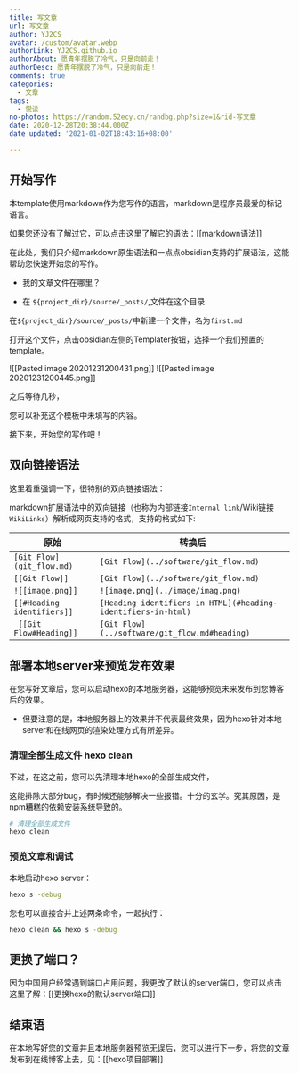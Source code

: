 ```yaml
---
title: 写文章
url: 写文章
author: YJ2CS
avatar: /custom/avatar.webp
authorLink: YJ2CS.github.io
authorAbout: 愿青年摆脱了冷气，只是向前走！
authorDesc: 愿青年摆脱了冷气，只是向前走！
comments: true
categories:
  - 文章
tags:
  - 悦读
no-photos: https://random.52ecy.cn/randbg.php?size=1&rid-写文章
date: 2020-12-28T20:38:44.000Z
date updated: '2021-01-02T18:43:16+08:00'

---
```


## 开始写作

本template使用markdown作为您写作的语言，markdown是程序员最爱的标记语言。

如果您还没有了解过它，可以点击这里了解它的语法：[[markdown语法]]

在此处，我们只介绍markdown原生语法和一点点obsidian支持的扩展语法，这能帮助您快速开始您的写作。

- 我的文章文件在哪里？

- 在 `${project_dir}/source/_posts/`,文件在这个目录

在`${project_dir}/source/_posts/`中新建一个文件，名为`first.md`

打开这个文件，点击obsidian左侧的Templater按钮，选择一个我们预置的template。

![[Pasted image 20201231200431.png]]
![[Pasted image 20201231200445.png]]

之后等待几秒，

您可以补充这个模板中未填写的内容。

接下来，开始您的写作吧！

## 双向链接语法

这里着重强调一下，很特别的双向链接语法：

markdown扩展语法中的双向链接（也称为内部链接`Internal link`/Wiki链接`WikiLinks`）解析成网页支持的格式，支持的格式如下:

| 原始                         | 转换后                                                           |
| -------------------------- | ------------------------------------------------------------- |
| `[Git Flow](git_flow.md)`  | `[Git Flow](../software/git_flow.md)`                         |
| `[[Git Flow]]`             | `[Git Flow](../software/git_flow.md)`                         |
| `![[image.png]]`           | `![image.png](../image/imag.png)`                             |
| `[[#Heading identifiers]]` | `[Heading identifiers in HTML](#heading-identifiers-in-html)` |
| `  [[Git Flow#Heading]] `  | `[Git Flow](../software/git_flow.md#heading)`                 |

## 部署本地server来预览发布效果

在您写好文章后，您可以启动hexo的本地服务器，这能够预览未来发布到您博客后的效果。

- 但要注意的是，本地服务器上的效果并不代表最终效果，因为hexo针对本地server和在线网页的渲染处理方式有所差异。

### 清理全部生成文件 hexo clean

不过，在这之前，您可以先清理本地hexo的全部生成文件，

这能排除大部分bug，有时候还能够解决一些报错。十分的玄学。究其原因，是npm糟糕的依赖安装系统导致的。

```bash
# 清理全部生成文件
hexo clean
```

### 预览文章和调试

本地启动hexo server：

```bash
hexo s -debug
```

您也可以直接合并上述两条命令，一起执行：

```cmd
hexo clean && hexo s -debug
```

## 更换了端口？

因为中国用户经常遇到端口占用问题，我更改了默认的server端口，您可以点击这里了解：[[更换hexo的默认server端口]]

## 结束语

在本地写好您的文章并且本地服务器预览无误后，您可以进行下一步，将您的文章发布到在线博客上去，见：[[hexo项目部署]]
